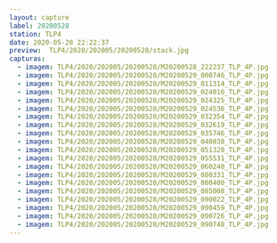 ```yaml
---
layout: capture
label: 20200528
station: TLP4
date: 2020-05-28 22:22:37
preview:  TLP4/2020/202005/20200528/stack.jpg
capturas:
  - imagem: TLP4/2020/202005/20200528/M20200528_222237_TLP_4P.jpg
  - imagem: TLP4/2020/202005/20200528/M20200529_000746_TLP_4P.jpg
  - imagem: TLP4/2020/202005/20200528/M20200529_011314_TLP_4P.jpg
  - imagem: TLP4/2020/202005/20200528/M20200529_024016_TLP_4P.jpg
  - imagem: TLP4/2020/202005/20200528/M20200529_024325_TLP_4P.jpg
  - imagem: TLP4/2020/202005/20200528/M20200529_024536_TLP_4P.jpg
  - imagem: TLP4/2020/202005/20200528/M20200529_032354_TLP_4P.jpg
  - imagem: TLP4/2020/202005/20200528/M20200529_032619_TLP_4P.jpg
  - imagem: TLP4/2020/202005/20200528/M20200529_035746_TLP_4P.jpg
  - imagem: TLP4/2020/202005/20200528/M20200529_040838_TLP_4P.jpg
  - imagem: TLP4/2020/202005/20200528/M20200529_051320_TLP_4P.jpg
  - imagem: TLP4/2020/202005/20200528/M20200529_055531_TLP_4P.jpg
  - imagem: TLP4/2020/202005/20200528/M20200529_060240_TLP_4P.jpg
  - imagem: TLP4/2020/202005/20200528/M20200529_080331_TLP_4P.jpg
  - imagem: TLP4/2020/202005/20200528/M20200529_080400_TLP_4P.jpg
  - imagem: TLP4/2020/202005/20200528/M20200529_085008_TLP_4P.jpg
  - imagem: TLP4/2020/202005/20200528/M20200529_090022_TLP_4P.jpg
  - imagem: TLP4/2020/202005/20200528/M20200529_090459_TLP_4P.jpg
  - imagem: TLP4/2020/202005/20200528/M20200529_090726_TLP_4P.jpg
  - imagem: TLP4/2020/202005/20200528/M20200529_090748_TLP_4P.jpg
---
```

